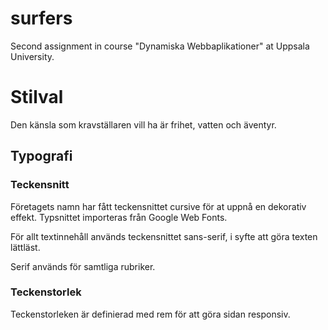 # surfers

Second assignment in course "Dynamiska Webbaplikationer" at Uppsala University.

# Stilval

Den känsla som kravställaren vill ha är frihet, vatten och äventyr.

## Typografi

### Teckensnitt

Företagets namn har fått teckensnittet cursive för at uppnå en dekorativ effekt. Typsnittet importeras från Google Web Fonts.

För allt textinnehåll används teckensnittet sans-serif, i syfte att göra texten lättläst.

Serif används för samtliga rubriker.

### Teckenstorlek

Teckenstorleken är definierad med rem för att göra sidan responsiv.

